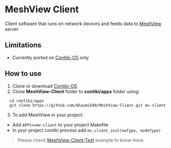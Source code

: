 # MeshView Client
Client software that runs on network devices and feeds data to [MeshView](https://github.com/bhaumik90/MeshView) server.

## Limitations
* Currently ported on [Contiki-OS](https://github.com/contiki-os/contiki) only

## How to use
1. Clone or download [Contiki-OS](https://github.com/contiki-os/contiki)
2. Clone **MeshView-Client** folder to **contiki/apps** folder using:
```
  cd contiki/apps
  git clone https://github.com/bhaumik90/MeshView-Client.git mv-client
```
3. To add MeshView in your project:
- Add `APPS+=mv-client` to your project Makefile
- In your project contiki process add `mv_client_init(nwType, nodeType)`

> Please check [MeshView-Client-Test](https://github.com/bhaumik90/MeshView-Client-Test) example to know more.